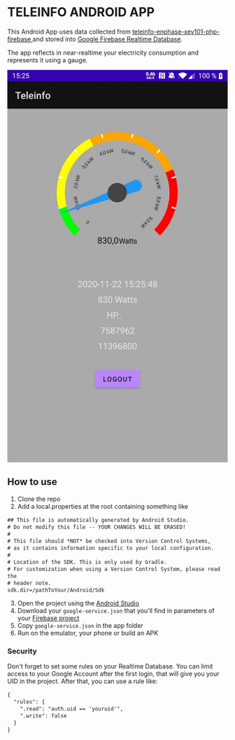 # TELEINFO ANDROID APP

This Android App uses data collected from [teleinfo-enphase-xev101-php-firebase
](https://github.com/vrobert78/teleinfo-enphase-xev101-php-firebase) and stored into [Google Firebase Realtime Database](https://firebase.google.com/products/realtime-database).

The app reflects in near-realtime your electricity consumption and represents it using a gauge.

![Teleinfo](./images/teleinfo.jpg)

## How to use

1. Clone the repo
2. Add a local.properties at the root containing something like
```
## This file is automatically generated by Android Studio.
# Do not modify this file -- YOUR CHANGES WILL BE ERASED!
#
# This file should *NOT* be checked into Version Control Systems,
# as it contains information specific to your local configuration.
#
# Location of the SDK. This is only used by Gradle.
# For customization when using a Version Control System, please read the
# header note.
sdk.dir=/pathToYour/Android/Sdk
```
3. Open the project using the [Android Studio](https://developer.android.com/studio)
4. Download your `google-service.json` that you'll find in parameters of your [Firebase project](https://console.firebase.google.com/u/0/)
5. Copy `google-service.json` in the app folder
6. Run on the emulator, your phone or build an APK


### Security
Don't forget to set some rules on your Realtime Database. You can limit access to your Google Account after the first login, that will give you your UID in the project.
After that, you can use a rule like:
```
{
  "rules": {
    ".read": "auth.uid == 'youruid'",
    ".write": false
  }
}
```
